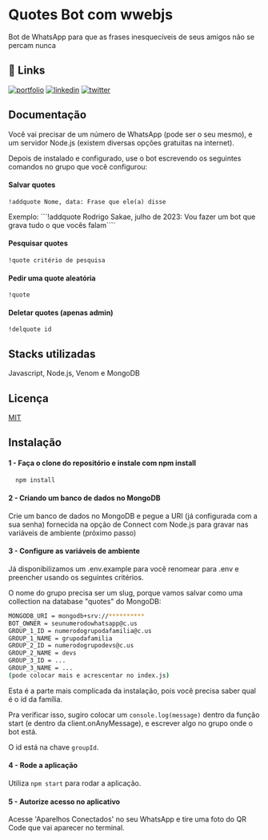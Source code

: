 # Quotes Bot com wwebjs

Bot de WhatsApp para que as frases inesquecíveis de seus amigos não se percam nunca
## 🔗 Links
[![portfolio](https://img.shields.io/badge/my_portfolio-000?style=for-the-badge&logo=ko-fi&logoColor=white)](http://portfolio.sakae.social)
[![linkedin](https://img.shields.io/badge/linkedin-0A66C2?style=for-the-badge&logo=linkedin&logoColor=white)](https://www.linkedin.com/rodrigosakae)
[![twitter](https://img.shields.io/badge/twitter-1DA1F2?style=for-the-badge&logo=twitter&logoColor=white)](https://twitter.com/Sakae)

## Documentação
Você vai precisar de um número de WhatsApp (pode ser o seu mesmo), e um servidor Node.js (existem diversas opções gratuitas na internet).

Depois de instalado e configurado, use o bot escrevendo os seguintes comandos no grupo que você configurou:

#### Salvar quotes
```!addquote Nome, data: Frase que ele(a) disse```

Exemplo: ```!addquote Rodrigo Sakae, julho de 2023: Vou fazer um bot que grava tudo o que vocês falam````

#### Pesquisar quotes
```!quote critério de pesquisa```

#### Pedir uma quote aleatória
```!quote```

#### Deletar quotes (apenas admin)
```!delquote id```

## Stacks utilizadas

Javascript, Node.js, Venom e MongoDB

## Licença
[MIT](https://choosealicense.com/licenses/mit/)

## Instalação

#### 1 - Faça o clone do repositório e instale com npm install

```bash
  npm install
```

#### 2 - Criando um banco de dados no MongoDB

Crie um banco de dados no MongoDB e pegue a URI (já configurada com a sua senha) fornecida na opção de Connect com Node.js para gravar nas variáveis de ambiente (próximo passo)

#### 3 - Configure as variáveis de ambiente

Já disponibilizamos um .env.example para você renomear para .env e preencher usando os seguintes critérios.

O nome do grupo precisa ser um slug, porque vamos salvar como uma collection na database "quotes" do MongoDB:

```bash
MONGODB_URI = mongodb+srv://**********
BOT_OWNER = seunumerodowhatsapp@c.us
GROUP_1_ID = numerodogrupodafamilia@c.us
GROUP_1_NAME = grupodafamilia
GROUP_2_ID = numerodogrupodevs@c.us
GROUP_2_NAME = devs
GROUP_3_ID = ...
GROUP_3_NAME = ...
(pode colocar mais e acrescentar no index.js)
```

Esta é a parte mais complicada da instalação, pois você precisa saber qual é o id da família.

Pra verificar isso, sugiro colocar um ```console.log(message)``` dentro da função start (e dentro da client.onAnyMessage), e escrever algo no grupo onde o bot está.

O id está na chave ```groupId```.

#### 4 - Rode a aplicação

Utiliza ```npm start``` para rodar a aplicação.

#### 5 - Autorize acesso no aplicativo

Acesse 'Aparelhos Conectados' no seu WhatsApp e tire uma foto do QR Code que vai aparecer no terminal.
